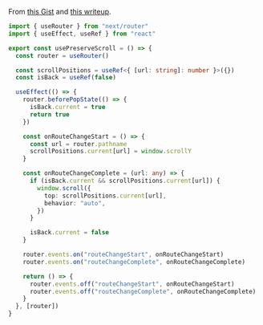 From [this Gist](https://gist.github.com/Jak-Ch-ll/12d3ac96c1562e85c508dd40d309be45#file-usepreservescroll-tsx) and [this writeup](https://jak-ch-ll.medium.com/next-js-preserve-scroll-history-334cf699802a).


```ts
import { useRouter } from "next/router"
import { useEffect, useRef } from "react"

export const usePreserveScroll = () => {
  const router = useRouter()

  const scrollPositions = useRef<{ [url: string]: number }>({})
  const isBack = useRef(false)

  useEffect(() => {
    router.beforePopState(() => {
      isBack.current = true
      return true
    })

    const onRouteChangeStart = () => {
      const url = router.pathname
      scrollPositions.current[url] = window.scrollY
    }

    const onRouteChangeComplete = (url: any) => {
      if (isBack.current && scrollPositions.current[url]) {
        window.scroll({
          top: scrollPositions.current[url],
          behavior: "auto",
        })
      }

      isBack.current = false
    }

    router.events.on("routeChangeStart", onRouteChangeStart)
    router.events.on("routeChangeComplete", onRouteChangeComplete)

    return () => {
      router.events.off("routeChangeStart", onRouteChangeStart)
      router.events.off("routeChangeComplete", onRouteChangeComplete)
    }
  }, [router])
}
```